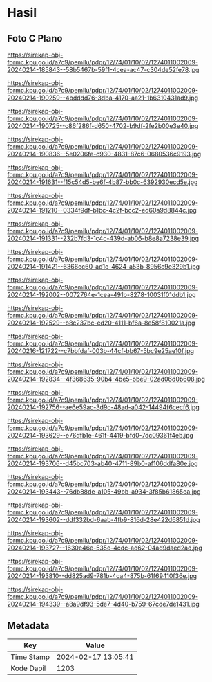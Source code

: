 # Hasil

## Foto C Plano

https://sirekap-obj-formc.kpu.go.id/a7c9/pemilu/pdpr/12/74/01/10/02/1274011002009-20240214-185843--58b5467b-59f1-4cea-ac47-c304de52fe78.jpg

https://sirekap-obj-formc.kpu.go.id/a7c9/pemilu/pdpr/12/74/01/10/02/1274011002009-20240214-190259--4bdddd76-3dba-4170-aa21-1b6310431ad9.jpg

https://sirekap-obj-formc.kpu.go.id/a7c9/pemilu/pdpr/12/74/01/10/02/1274011002009-20240214-190725--c86f286f-d650-4702-b9df-2fe2b00e3e40.jpg

https://sirekap-obj-formc.kpu.go.id/a7c9/pemilu/pdpr/12/74/01/10/02/1274011002009-20240214-190836--5e0206fe-c930-4831-87c6-0680536c9193.jpg

https://sirekap-obj-formc.kpu.go.id/a7c9/pemilu/pdpr/12/74/01/10/02/1274011002009-20240214-191631--f15c54d5-be6f-4b87-bb0c-6392930ecd5e.jpg

https://sirekap-obj-formc.kpu.go.id/a7c9/pemilu/pdpr/12/74/01/10/02/1274011002009-20240214-191210--0334f9df-b1bc-4c2f-bcc2-ed60a9d8844c.jpg

https://sirekap-obj-formc.kpu.go.id/a7c9/pemilu/pdpr/12/74/01/10/02/1274011002009-20240214-191331--232b7fd3-1c4c-439d-ab06-b8e8a7238e39.jpg

https://sirekap-obj-formc.kpu.go.id/a7c9/pemilu/pdpr/12/74/01/10/02/1274011002009-20240214-191421--6366ec60-ad1c-4624-a53b-8956c9e329b1.jpg

https://sirekap-obj-formc.kpu.go.id/a7c9/pemilu/pdpr/12/74/01/10/02/1274011002009-20240214-192002--0072764e-1cea-491b-8278-10031f01ddb1.jpg

https://sirekap-obj-formc.kpu.go.id/a7c9/pemilu/pdpr/12/74/01/10/02/1274011002009-20240214-192529--b8c237bc-ed20-4111-bf6a-8e58f810021a.jpg

https://sirekap-obj-formc.kpu.go.id/a7c9/pemilu/pdpr/12/74/01/10/02/1274011002009-20240216-121722--c7bbfdaf-003b-44cf-bb67-5bc9e25ae10f.jpg

https://sirekap-obj-formc.kpu.go.id/a7c9/pemilu/pdpr/12/74/01/10/02/1274011002009-20240214-192834--4f368635-90b4-4be5-bbe9-02ad06d0b608.jpg

https://sirekap-obj-formc.kpu.go.id/a7c9/pemilu/pdpr/12/74/01/10/02/1274011002009-20240214-192756--ae6e59ac-3d9c-48ad-a042-14494f6cecf6.jpg

https://sirekap-obj-formc.kpu.go.id/a7c9/pemilu/pdpr/12/74/01/10/02/1274011002009-20240214-193629--e76dfb1e-461f-4419-bfd0-7dc09361f4eb.jpg

https://sirekap-obj-formc.kpu.go.id/a7c9/pemilu/pdpr/12/74/01/10/02/1274011002009-20240214-193706--d45bc703-ab40-4711-89b0-af106ddfa80e.jpg

https://sirekap-obj-formc.kpu.go.id/a7c9/pemilu/pdpr/12/74/01/10/02/1274011002009-20240214-193443--76db88de-a105-49bb-a934-3f85b61865ea.jpg

https://sirekap-obj-formc.kpu.go.id/a7c9/pemilu/pdpr/12/74/01/10/02/1274011002009-20240214-193602--ddf332bd-6aab-4fb9-816d-28e422d6851d.jpg

https://sirekap-obj-formc.kpu.go.id/a7c9/pemilu/pdpr/12/74/01/10/02/1274011002009-20240214-193727--1630e46e-535e-4cdc-ad62-04ad9daed2ad.jpg

https://sirekap-obj-formc.kpu.go.id/a7c9/pemilu/pdpr/12/74/01/10/02/1274011002009-20240214-193810--dd825ad9-781b-4ca4-875b-61f69410f36e.jpg

https://sirekap-obj-formc.kpu.go.id/a7c9/pemilu/pdpr/12/74/01/10/02/1274011002009-20240214-194339--a8a9df93-5de7-4d40-b759-67cde7de1431.jpg


## Metadata

| Key        | Value               |
| ---------- | ------------------- |
| Time Stamp | 2024-02-17 13:05:41 |
| Kode Dapil | 1203                |



